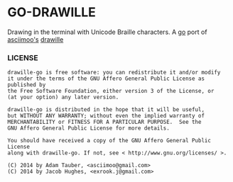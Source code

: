 GO-DRAWILLE
===========
Drawing in the terminal with Unicode Braille characters.
A [go](https://golang.org) port of [asciimoo's](https://github.com/asciimoo) [drawille](https://github.com/asciimoo/drawille)

### LICENSE

```
drawille-go is free software: you can redistribute it and/or modify
it under the terms of the GNU Affero General Public License as published by
the Free Software Foundation, either version 3 of the License, or
(at your option) any later version.

drawille-go is distributed in the hope that it will be useful,
but WITHOUT ANY WARRANTY; without even the implied warranty of
MERCHANTABILITY or FITNESS FOR A PARTICULAR PURPOSE.  See the
GNU Affero General Public License for more details.

You should have received a copy of the GNU Affero General Public License
along with drawille-go. If not, see < http://www.gnu.org/licenses/ >.

(C) 2014 by Adam Tauber, <asciimoo@gmail.com>
(C) 2014 by Jacob Hughes, <exrook.j@gmail.com>
```
